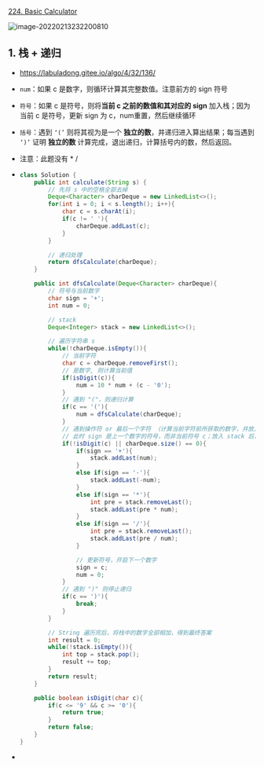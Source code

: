 [224. Basic Calculator](https://leetcode-cn.com/problems/basic-calculator/)

![image-20220213232200810](https://raw.githubusercontent.com/TWDH/Leetcode-From-Zero/pictures/img/image-20220213232200810.png)

## 1. 栈 + 递归

- https://labuladong.gitee.io/algo/4/32/136/

- `num`：如果 c 是数字，则循环计算其完整数值。注意前方的 sign 符号

- `符号`：如果 c 是符号，则将**当前 c 之前的数值和其对应的 sign** 加入栈；因为当前 c 是符号，更新 sign 为 c，num重置，然后继续循环

- `括号`：遇到 `‘(’` 则将其视为是一个 **独立的数**，并递归进入算出结果；每当遇到 `‘)’` 证明 **独立的数** 计算完成，退出递归，计算括号内的数，然后返回。

- 注意：此题没有 * /

- ```java
  class Solution {
      public int calculate(String s) {
          // 先将 s 中的空格全部去掉
          Deque<Character> charDeque = new LinkedList<>();
          for(int i = 0; i < s.length(); i++){
              char c = s.charAt(i);
              if(c != ' '){
                  charDeque.addLast(c);
              }
          }
  
          // 递归处理
          return dfsCalculate(charDeque);
      }
  
      public int dfsCalculate(Deque<Character> charDeque){
          // 符号与当前数字
          char sign = '+';
          int num = 0;
  
          // stack
          Deque<Integer> stack = new LinkedList<>();
  
          // 遍历字符串 s
          while(!charDeque.isEmpty()){
              // 当前字符
              char c = charDeque.removeFirst();
              // 是数字, 则计算当前值
              if(isDigit(c)){
                  num = 10 * num + (c - '0');
              }
              // 遇到 "("，则递归计算
              if(c == '('){
                  num = dfsCalculate(charDeque);
              }
              // 遇到操作符 or 最后一个字符 （计算当前字符前所获取的数字，并放入stack，开启以当前字符为开始的第一个数）
              // 此时 sign 是上一个数字的符号，而非当前符号 c；放入 stack 后，需要更新当前符号为 c
              if(!isDigit(c) || charDeque.size() == 0){
                  if(sign == '+'){
                      stack.addLast(num);
                  }
                  else if(sign == '-'){
                      stack.addLast(-num);
                  }
                  else if(sign == '*'){
                      int pre = stack.removeLast();
                      stack.addLast(pre * num);
                  }
                  else if(sign == '/'){
                      int pre = stack.removeLast();
                      stack.addLast(pre / num);
                  }
  
                  // 更新符号，开启下一个数字
                  sign = c;
                  num = 0;
              }
              // 遇到 ")" 则停止递归
              if(c == ')'){
                  break;
              }
          }
  
          // String 遍历完后，将栈中的数字全部相加，得到最终答案
          int result = 0;
          while(!stack.isEmpty()){
              int top = stack.pop();
              result += top;
          }
          return result;
      }
  
      public boolean isDigit(char c){
          if(c <= '9' && c >= '0'){
              return true;
          }
          return false;
      }
  }
  ```

- 

